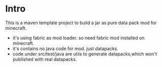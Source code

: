 # Intro
This is a maven template project to build a jar as pure data pack mod for minecraft.
+ it's using fabric as mod loader. so need fabric mod installed on minecraft.
+ it's contains no java code for mod. just datapacks.
+ code under src/test/java are utils to generate datapacks,which won't published with real datapacks.
